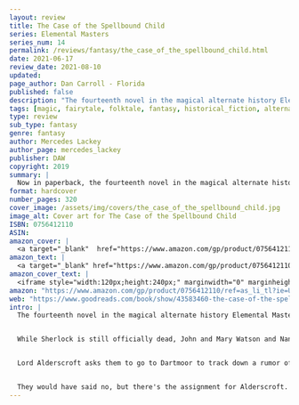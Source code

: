 ```yaml
---
layout: review
title: The Case of the Spellbound Child
series: Elemental Masters
series_num: 14
permalink: /reviews/fantasy/the_case_of_the_spellbound_child.html
date: 2021-06-17
review_date: 2021-08-10
updated: 
page_author: Dan Carroll - Florida
published: false
description: "The fourteenth novel in the magical alternate history Elemental Masters series continues the reimagined adventures of Sherlock Holmes in a richly-detailed alternate 20th-century England."
tags: [magic, fairytale, folktale, fantasy, historical_fiction, alternate_history, mercedes_lackey]
type: review
sub_type: fantasy
genre: fantasy
author: Mercedes Lackey
author_page: mercedes_lackey
publisher: DAW
copyright: 2019
summary: |
  Now in paperback, the fourteenth novel in the magical alternate history Elemental Masters series continues the reimagined adventures of famed detective Sherlock Holmes. While Sherlock is still officially dead, John and Mary Watson and Nan Killian and Sarah Lyon-White are taking up some of his case-load--and some work for Lord Alderscroft, the Wizard of London.
format: hardcover
number_pages: 320
cover_image: /assets/img/covers/the_case_of_the_spellbound_child.jpg
image_alt: Cover art for The Case of the Spellbound Child
ISBN: 0756412110
ASIN: 
amazon_cover: |
  <a target="_blank"  href="https://www.amazon.com/gp/product/0756412110/ref=as_li_tl?ie=UTF8&camp=1789&creative=9325&creativeASIN=0756412110&linkCode=as2&tag=floridan21-20&linkId=c74c6635a5e7e78ba21faac6f63ddd96"><img border="0" src="//ws-na.amazon-adsystem.com/widgets/q?_encoding=UTF8&MarketPlace=US&ASIN=0756412110&ServiceVersion=20070822&ID=AsinImage&WS=1&Format=_SL250_&tag=floridan21-20" ></a>
amazon_text: |
  <a target="_blank" href="https://www.amazon.com/gp/product/0756412110/ref=as_li_tl?ie=UTF8&camp=1789&creative=9325&creativeASIN=0756412110&linkCode=as2&tag=floridan21-20&linkId=6b4468dc6ab5e62382f615aa0aec9bcf">The Case of the Spellbound Child (Elemental Masters)</a>
amazon_cover_text: |
  <iframe style="width:120px;height:240px;" marginwidth="0" marginheight="0" scrolling="no" frameborder="0" src="//ws-na.amazon-adsystem.com/widgets/q?ServiceVersion=20070822&OneJS=1&Operation=GetAdHtml&MarketPlace=US&source=ac&ref=tf_til&ad_type=product_link&tracking_id=floridan21-20&marketplace=amazon&amp;region=US&placement=0756412110&asins=0756412110&linkId=9566efc5d9d3ce55fbd08e1b8b1fbc12&show_border=false&link_opens_in_new_window=false&price_color=333333&title_color=0066c0&bg_color=ffffff"></iframe>
amazon: "https://www.amazon.com/gp/product/0756412110/ref=as_li_tl?ie=UTF8&tag=floridan21-20&camp=1789&creative=9325&linkCode=as2&creativeASIN=0756412110&linkId=7110db4bc0cc7a96350a3022128514f0"
web: "https://www.goodreads.com/book/show/43583460-the-case-of-the-spellbound-child"
intro: |
  The fourteenth novel in the magical alternate history Elemental Masters series continues the reimagined adventures of Sherlock Holmes in a richly-detailed alternate 20th-century England.


  While Sherlock is still officially dead, John and Mary Watson and Nan Killian and Sarah Lyon-White are taking up some of his case-load--and some for Lord Alderscroft, the Wizard of London.


  Lord Alderscroft asks them to go to Dartmoor to track down a rumor of evil magic brewing there. Not more than four hours later, a poor cottager, also from Dartmoor, arrives seeking their help. His wife, in a fit of rage over the children spilling and spoiling their only food for dinner that night, sent them out on the moors to forage for something to eat. This is not the first time she has done this, and the children are moor-wise and unlikely to get into difficulties. But this time they did not come back, and in fact, their tracks abruptly stopped as if them Pharisees took'd 'em. The man begs them to come help.


  They would have said no, but there's the assignment for Alderscroft. Why not kill two birds with one stone? But the deadly bogs are not the only mires on Dartmoor. And these are not the only missing children.
---
```



